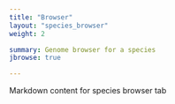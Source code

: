 ```yaml
---
title: "Browser"
layout: "species_browser"
weight: 2

summary: Genome browser for a species
jbrowse: true

---
```


Markdown content for species browser tab
